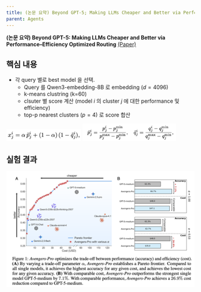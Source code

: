 ```yaml
---
title: (논문 요약) Beyond GPT-5; Making LLMs Cheaper and Better via Performance–Efficiency Optimized Routing
parent: Agents
---
```


**(논문 요약) Beyond GPT-5: Making LLMs Cheaper and Better via Performance–Efficiency Optimized Routing** [(Paper)](https://arxiv.org/pdf/2508.12631)


## 핵심 내용
- 각 query 별로 best model 을 선택.
   - Query 를  Qwen3-embedding-8B 로 embedding ($d=4096$)
   - k-means clustring (k=60)
   - clsuter 별 score 계산 (model $i$ 의 cluster $j$ 에 대한 performance 및 efficiency)
   - top-p nearest clusters ($p=4$) 로 score 합산 

<img src="/data/papers/beyondgpt5/score1.png" width="200" />

<img src="/data/papers/beyondgpt5/score2.png" width="250" />



## 실험 결과

<img src="/data/papers/beyondgpt5/result.png" width="800" />
